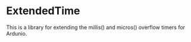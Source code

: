 # ExtendedTime
This is a library for extending the millis() and micros() overflow timers for Ardunio.
